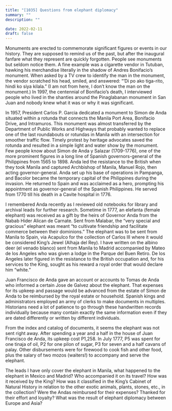 ```yaml
---
title: "[1035] Questions from elephant diplomacy"
summary: ""
description: ""

date: 2022-02-11
draft: false
---
```


Monuments are erected to commemorate significant figures or events in our history. They are supposed to remind us of the past, but after the inaugural fanfare what they represent are quickly forgotten. People see monuments but seldom notice them. A fine example was a cigarette vendor in Tutuban, hawking his merchandise literally in the shadow of Andres Bonifacio’s monument. When asked by a TV crew to identify the man in the monument, the vendor scratched his head, smiled, and answered: “’Di po ako tiga-rito, hindi ko siya kilala.” (I am not from here, I don’t know the man on the monument.) In 1997, the centennial of Bonifacio’s death, I interviewed people who lived in the shanties around the Pinaglabanan monument in San Juan and nobody knew what it was or why it was significant.

In 1957, President Carlos P. Garcia dedicated a monument to Simon de Anda situated within a rotunda that connects the Manila Port Area, Bonifacio Drive, and Intramuros. This monument was almost transferred by the Department of Public Works and Highways that probably wanted to replace one of the last roundabouts or rotundas in Manila with an intersection for smoother traffic flow. Timely protest by heritage advocates saved the rotunda and resulted in a simple light and water show by the monument. Few people know about Simon de Anda y Salazar (1709-1776), one of the more prominent figures in a long line of Spanish governors-general of the Philippines from 1565 to 1898. Anda led the resistance to the British when they took Manila and captured Archbishop of Manila, Manuel Rojo, then acting governor-general. Anda set up his base of operations in Pampanga, and Bacolor became the temporary capital of the Philippines during the invasion. He returned to Spain and was acclaimed as a hero, prompting his appointment as governor-general of the Spanish Philippines. He served from 1770 till his death in a Cavite hospital in 1776.

I remembered Anda recently as I reviewed old notebooks for library and archival leads for further research. Sometime in 1777, an elefanta (female elephant) was received as a gift by the heirs of Governor Anda from the Nabab Hider Alican de Carnate. Sent from Malabar, the “very special and gracious” elephant was meant “to cultivate friendship and facilitate commerce between their dominions.” The elephant was to be sent from Manila to Spain, via Acapulco for the collection of Carlos III where it would be considered King’s Jewel (Alhaja del Rey). I have written on the albino deer (el venado blanco) sent from Manila to Madrid accompanied by Mateo de los Angeles who was given a lodge in the Parque del Buen Retiro. De los Angeles later figured in the resistance to the British occupation and, for his services to the King, sought as his reward a royal order that would declare him “white.”

Juan Francisco de Anda gave an account or accounts to Tomas de Anda who informed a certain Jose de Galvez about the elephant. That expenses for its upkeep and passage would be advanced from the estate of Simon de Anda to be reimbursed by the royal estate or household. Spanish kings and administrators employed an army of clerks to make documents in multiples. Historians need a lot of patience to go through these handwritten records individually because many contain exactly the same information even if they are dated differently or written by different individuals.

From the index and catalog of documents, it seems the elephant was not sent right away. After spending a year and a half in the house of Juan Francisco de Anda, its upkeep cost P1,258. In July 1777, P5 was spent for one tinaja of oil, P2 for one pilon of sugar, P3 for seven and a half cavans of palay. Other disbursements were for firewood to cook fish and other food, plus the salary of two mozos (waiters!) to accompany and serve the elephant.

The leads I have only cover the elephant in Manila, what happened to the elephant in Mexico and Madrid? Who accompanied it on its travel? How was it received by the King? How was it classified in the King’s Cabinet of Natural History in relation to the other exotic animals, plants, stones, etc., in the collection? Were the Andas reimbursed for their expenses? Thanked for their effort and loyalty? What was the result of elephant diplomacy between Europe and Asia?
